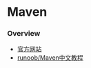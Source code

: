 # Maven

### Overview
* [官方网站](https://maven.apache.org/)
* [runoob/Maven中文教程](http://www.runoob.com/maven/maven-tutorial.html)
